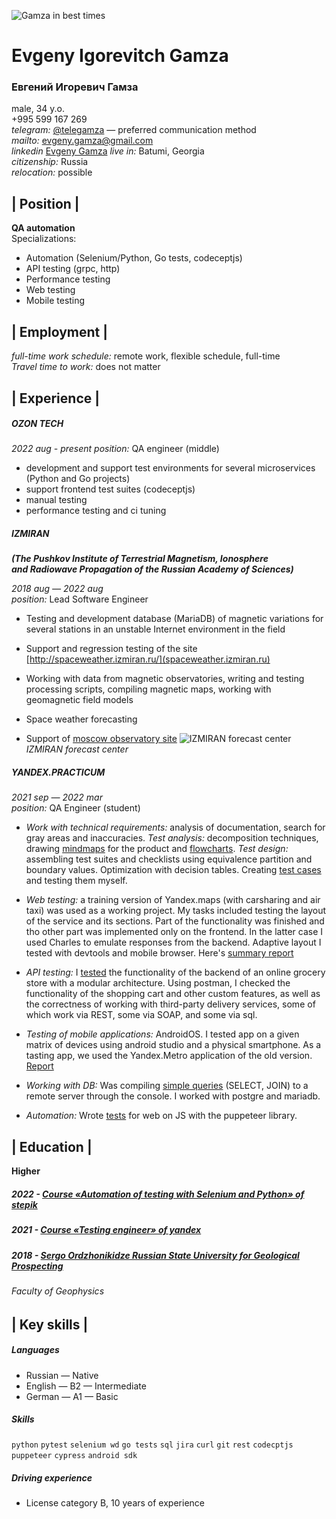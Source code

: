 
![Gamza in best times](https://sun9-5.userapi.com/impf/G1TKfG2Zne-cQvGc-rs4SBYOd8UsPuNVD9cPOg/HCaQDNgiZE8.jpg?size=1280x848&quality=96&sign=c18e74ac253ba946b9f120ad6940def3&type=album)

# **Evgeny Igorevitch Gamza**
### **Евгений Игоревич Гамза**
male, 34 y.o.  
+995 599 167 269  
*telegram:* [@telegamza](https://t.me/telegamza) — preferred communication method  
*mailto:* [evgeny.gamza@gmail.com](mailto:evgeny.gamza@gmail.com)  
*linkedin* [Evgeny Gamza](https://www.linkedin.com/in/evgeny-gamza-ba7b60b5/)
*live in:* Batumi, Georgia  
*citizenship:* Russia  
*relocation:* possible  



## | Position |
 **QA automation**  
Specializations:
- Automation (Selenium/Python, Go tests, codeceptjs)
- API testing (grpc, http)
- Performance testing
- Web testing
- Mobile testing



## | Employment | 
*full-time work schedule:* remote work, flexible schedule, full-time  
*Travel time to work:* does not matter



## | Experience |  

##### **OZON TECH**
*2022 aug - present*
*position:* QA engineer (middle)
- development and support test environments for several microservices (Python and Go projects)
- support frontend test suites (codeceptjs)
- manual testing
- performance testing and ci tuning


 ##### **IZMIRAN**
**_(The Pushkov Institute of Terrestrial Magnetism, Ionosphere  
and Radiowave Propagation of the Russian Academy of Sciences)_**

 *2018 aug — 2022 aug*  
*position:* Lead Software Engineer
- Testing and development database (MariaDB) of magnetic variations for several stations in an unstable Internet environment in the field

- Support and regression testing of the site [http://spaceweather.izmiran.ru/](spaceweather.izmiran.ru)

- Working with data from magnetic observatories, writing and testing processing scripts, compiling magnetic maps, working with geomagnetic field models

- Space weather forecasting

- Support of [moscow observatory site](http://serv.izmiran.ru/)
![IZMIRAN forecast center](https://sun9-85.userapi.com/impf/E7zwIgT59zmLgTe-IQe1WEn2ZRzjvpDBijkl5w/V-mUlHJx2W0.jpg?size=1600x1200&quality=96&sign=94580b38ced443ed7bbec1d3234dadfa&type=album) *IZMIRAN forecast center*

##### **YANDEX.PRACTICUM**
*2021 sep — 2022 mar*  
*position:* QA Engineer (student)
- *Work with technical requirements:* analysis of documentation, search for gray areas and inaccuracies. *Test analysis:* decomposition techniques, drawing [mindmaps](https://drive.google.com/file/d/13kwm2PoHyElWTlQVg6hBp9nPXu2wscqk/view?usp=sharing) for the product and [flowcharts](https://drive.google.com/file/d/1UQfErO6hzyhTBvK14XIQErt4Oq4lrln-/view?usp=sharing). *Test design:* assembling test suites and checklists using equivalence partition and boundary values. Optimization with decision tables. Creating [test cases](https://docs.google.com/spreadsheets/d/1y0ed710dZwNndcMtHTV1c8blYFlotOwzLKXHmIkcmFc/edit#gid=1058266973) and testing them myself.

- *Web testing:* a training version of Yandex.maps (with carsharing and air taxi) was used as a working project. My tasks included testing the layout of the service and its sections. Part of the functionality was finished and tho other part  was implemented only on the frontend. In the latter case I used Charles to emulate responses from the backend. Adaptive layout I tested with devtools and mobile browser. Here's [summary report](https://docs.google.com/spreadsheets/d/1AaOP7C4pVljzFBiFbbYMbq8CUknph05CCGWhQMVEKDA/edit#gid=899462569)

- *API testing:* I [tested](https://docs.google.com/spreadsheets/d/1ISPm9M4ARzqNcQArqCSRPzxUNS1eWZd8wq9VkaSwbjM/edit#gid=2006427015) the functionality of the backend of an online grocery store with a modular architecture. Using postman, I checked the functionality of the shopping cart and other custom features, as well as the correctness of working with third-party delivery services, some of which work via REST, some via SOAP, and some via sql.

- *Testing of mobile applications:* AndroidOS. I tested app on a given matrix of devices using android studio and a physical smartphone. As a tasting app, we used the Yandex.Metro application of the old version. [Report](https://docs.google.com/spreadsheets/d/1ISPm9M4ARzqNcQArqCSRPzxUNS1eWZd8wq9VkaSwbjM/edit#gid=857523888)

- *Working with DB:* Was compiling [simple queries](https://docs.google.com/document/d/1mlVwpGQUREIwg53ZmgDTgvU8gFpoeSrrvATF3oDJ2S8/edit) (SELECT, JOIN) to a remote server through the console. I worked with postgre and mariadb.

- *Automation:* Wrote [tests](https://github.com/evgenygamza/evgenygamza/blob/main/puppeteer_visual_test_example.js) for web on JS with the puppeteer library.




## | Education |
 **Higher**
##### 2022 - **[Course «Automation of testing with Selenium and Python» of stepik](https://stepik.org/cert/1495756)**
##### 2021 - **[Course «Testing engineer» of yandex](https://disk.yandex.ru/i/29oF4-W8fe666A)**
##### 2018 - **[Sergo Ordzhonikidze Russian State University for Geological Prospecting](https://disk.yandex.ru/i/14BA7Gbfzxekvg)** 
###### Faculty of Geophysics




## | Key skills |
##### Languages
- Russian — Native
- English — B2 — Intermediate
- German — A1 — Basic


##### Skills 
 `python` `pytest` `selenium wd` `go tests` `sql` `jira` `curl` `git` `rest` `codecptjs puppeteer` `cypress` `android sdk`
 
 
##### Driving experience
- License category B, 10 years of experience
